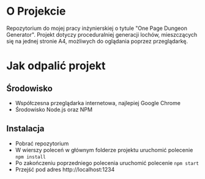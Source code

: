 # O Projekcie

Repozytorium do mojej pracy inżynierskiej o tytule "One Page Dungeon Generator". Projekt dotyczy proceduralniej generacji lochów, mieszczących się na jednej stronie A4, możliwych do oglądania poprzez przeglądarkę.

# Jak odpalić projekt

## Środowisko

- Współczesna przeglądarka internetowa, najlepiej Google Chrome
- Środowisko Node.js oraz NPM

## Instalacja

- Pobrać repozytorium
- W wierszy poleceń w głównym folderze projektu uruchomić polecenie `npm install`
- Po zakończeniu poprzedniego polecenia uruchomić polecenie `npm start`
- Przejść pod adres http://localhost:1234
